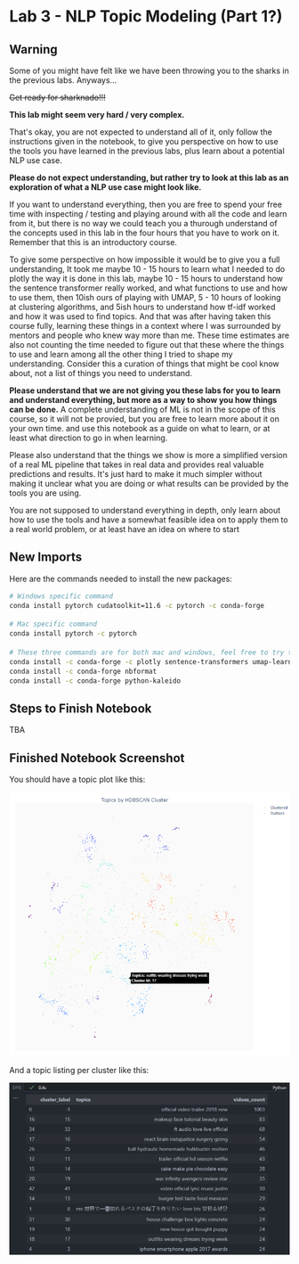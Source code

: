 # Lab 3 - NLP Topic Modeling (Part 1?)

## Warning

Some of you might have felt like we have been throwing you to the sharks in the previous labs. Anyways...

~~Get ready for sharknado!!!~~

**This lab might seem very hard / very complex.**

That's okay, you are not expected to understand all of it, only follow the instructions given in the notebook, to give you perspective on how to use the tools you have learned in the previous labs, plus learn about a potential NLP use case.

**Please do not expect understanding, but rather try to look at this lab as an exploration of what a NLP use case might look like.**

If you want to understand everything, then you are free to spend your free time with inspecting / testing and playing around with all the code and learn from it, but there is no way we could teach you a thurough understand of the concepts used in this lab in the four hours that you have to work on it. Remember that this is an introductory course.

To give some perspective on how impossible it would be to give you a full understanding, It took me maybe 10 - 15 hours to learn what I needed to do plotly the way it is done in this lab, maybe 10 - 15 hours to understand how the sentence transformer really worked, and what functions to use and how to use them, then 10ish ours of playing with UMAP, 5 - 10 hours of looking at clustering algorithms, and 5ish hours to understand how tf-idf worked and how it was used to find topics. And that was after having taken this course fully, learning these things in a context where I was surrounded by mentors and people who knew way more than me. These time estimates are also not counting the time needed to figure out that these where the things to use and learn among all the other thing I tried to shape my understanding. Consider this a curation of things that might be cool know about, not a list of things you need to understand.

**Please understand that we are not giving you these labs for you to learn and understand everything, but more as a way to show you how things can be done.**
A complete understanding of ML is not in the scope of this course, so it will not be provied, but you are free to learn more about it on your own time. and use this notebook as a guide on what to learn, or at least what direction to go in when learning.

Please also understand that the things we show is more a simplified version of a real ML pipeline that takes in real data and provides real valuable predictions and results. It's just hard to make it much simpler without making it unclear what you are doing or what results can be provided by the tools you are using.

You are not supposed to understand everything in depth, only learn about how to use the tools and have a somewhat feasible idea on to apply them to a real world problem, or at least have an idea on where to start

## New Imports

<!-- 
TO BE DELETED
Run the commands in [new_channels.txt](new_channels.txt) to add new installation channels to your conda environment.

Check the [requirements_mac.txt](requirements_mac.txt) file or the [requirements_windows.txt](requirements_windows.txt) to see what new packages you need to install, and which commands to use to install them
 -->

Here are the commands needed to install the new packages:

```bash
# Windows specific command
conda install pytorch cudatoolkit=11.6 -c pytorch -c conda-forge

# Mac specific command
conda install pytorch -c pytorch

# These three commands are for both mac and windows, feel free to try to oneline it for a bit of a conda chalange
conda install -c conda-forge -c plotly sentence-transformers umap-learn hdbscan plotly
conda install -c conda-forge nbformat
conda install -c conda-forge python-kaleido 
```


## Steps to Finish Notebook
TBA


## Finished Notebook Screenshot

You should have a topic plot like this:

![Topic Plot](figures/finished-topic-plot.png)

And a topic listing per cluster like this:

![Topic Listing](figures/finished-topic-lists.png)